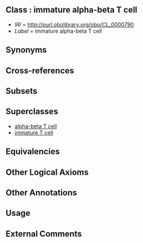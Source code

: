 
## Class : immature alpha-beta T cell

 * *IRI* = http://purl.obolibrary.org/obo/CL_0000790
 * *Label* = immature alpha-beta T cell

## Synonyms


## Cross-references


## Subsets


## Superclasses

 * [alpha-beta T cell](../../CL/89/CL_0000789.md)
 * [immature T cell](../../CL/20/CL_0002420.md)

## Equivalencies


## Other Logical Axioms


## Other Annotations


## Usage


## External Comments

